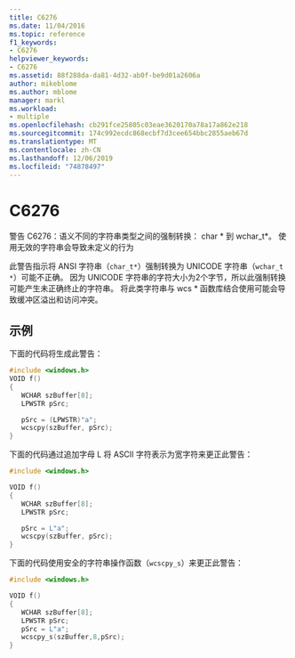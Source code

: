 ```yaml
---
title: C6276
ms.date: 11/04/2016
ms.topic: reference
f1_keywords:
- C6276
helpviewer_keywords:
- C6276
ms.assetid: 88f288da-da81-4d32-ab0f-be9d01a2606a
author: mikeblome
ms.author: mblome
manager: markl
ms.workload:
- multiple
ms.openlocfilehash: cb291fce25805c03eae3620170a78a17a862e218
ms.sourcegitcommit: 174c992ecdc868ecbf7d3cee654bbc2855aeb67d
ms.translationtype: MT
ms.contentlocale: zh-CN
ms.lasthandoff: 12/06/2019
ms.locfileid: "74878497"
---
```

# <a name="c6276"></a>C6276
警告 C6276：语义不同的字符串类型之间的强制转换： char * 到 wchar_t\*。 使用无效的字符串会导致未定义的行为

 此警告指示将 ANSI 字符串（`char_t*`）强制转换为 UNICODE 字符串（`wchar_t *`）可能不正确。 因为 UNICODE 字符串的字符大小为2个字节，所以此强制转换可能产生未正确终止的字符串。 将此类字符串与 wcs * 函数库结合使用可能会导致缓冲区溢出和访问冲突。

## <a name="example"></a>示例
 下面的代码将生成此警告：

```cpp
#include <windows.h>
VOID f()
{
   WCHAR szBuffer[8];
   LPWSTR pSrc;

   pSrc = (LPWSTR)"a";
   wcscpy(szBuffer, pSrc);
}
```

 下面的代码通过追加字母 L 将 ASCII 字符表示为宽字符来更正此警告：

```cpp
#include <windows.h>

VOID f()
{
   WCHAR szBuffer[8];
   LPWSTR pSrc;

   pSrc = L"a";
   wcscpy(szBuffer, pSrc);
}
```

 下面的代码使用安全的字符串操作函数（`wcscpy_s`）来更正此警告：

```cpp
#include <windows.h>

VOID f()
{
   WCHAR szBuffer[8];
   LPWSTR pSrc;
   pSrc = L"a";
   wcscpy_s(szBuffer,8,pSrc);
}
```
